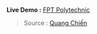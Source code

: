 **Live Demo :** [FPT Polytechnic](https://ck1412.github.io/HTML_CSS_JS/Projects/FPT-Polytechnic)

> Source : [Quang Chiến](https://youtu.be/WCqee1ZhvYw)
